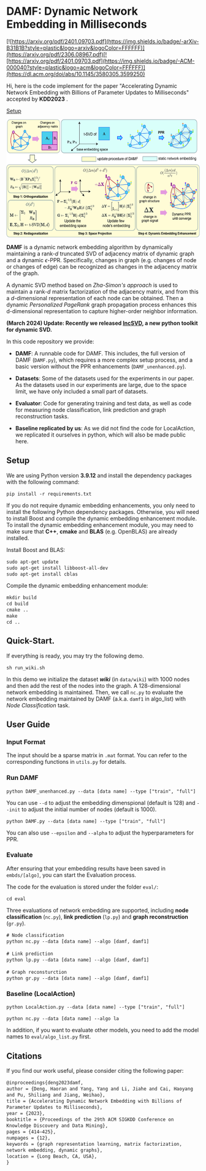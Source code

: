 # DAMF: Dynamic Network Embedding in Milliseconds

[![https://arxiv.org/pdf/2401.09703.pdf](https://img.shields.io/badge/-arXiv-B31B1B?style=plastic&logo=arxiv&logoColor=FFFFFF)](https://arxiv.org/pdf/2306.08967.pdf)[![https://arxiv.org/pdf/2401.09703.pdf](https://img.shields.io/badge/-ACM-000040?style=plastic&logo=acm&logoColor=FFFFFF)](https://dl.acm.org/doi/abs/10.1145/3580305.3599250)

Hi, here is the code implement for the paper "Accelerating Dynamic Network Embedding with Billions of Parameter Updates to Milliseconds" accepted by **KDD2023** .

[Setup](##Setup)

<div align=center title="Overview"> 
  <img src="framework.jpg" alt="I1" width="597" height="307">
</div>

**DAMF** is a dynamic network embedding algorithm by dynamically maintaining a rank-$d$ truncated SVD of adjacency matrix of dynamic graph and a dynamic $\epsilon$​-PPR. Specifically, changes in graph (e.g. changes of node or changes of edge) can be recognized as changes in the adjacency matrix of the graph. 

A dynamic SVD method based on *Zha-Simon's approach* is used to maintain a rank-$d$ matrix factorization of the adjacency matrix, and from this a $d$-dimensional representation of each node can be obtained. Then a dynamic *Personalized PageRank* graph propagation process enhances this d-dimensional representation to capture higher-order neighbor information.

**(March 2024) Update: Recently we released [IncSVD](https://github.com/HaoranDeng/IncSVD), a new python toolkit for dynamic SVD.**

In this code repository we provide:

- **DAMF**: A runnable code for DAMF. This includes,  the full version of DAMF (`DAMF.py`), which requires a more complex setup process, and a basic version without the PPR enhancements (`DAMF_unenhanced.py`).

- **Datasets**: Some of the datasets used for the experiments in our paper. As the datasets used in our experiments are large, due to the space limit, we have only included a small part of datasets.

- **Evaluator**: Code for generating training and test data, as well as code for measuring node classification, link prediction and graph reconstruction tasks.

- **Baseline replicated by us**: As we did not find the code for LocalAction, we replicated it ourselves in python, which will also be made public here.

## Setup

We are using Python version **3.9.12** and install the dependency packages with the following command:

```shell
pip install -r requirements.txt
```

If you do not require dynamic embedding enhancements, you only need to install the following Python dependency packages. Otherwise, you will need to install Boost and compile the dynamic embedding enhancement module. To install the dynamic embedding enhancement module, you may need to make sure that **C++**, **cmake** and **BLAS** (e.g. OpenBLAS) are already installed. 

Install Boost and BLAS:

```shell
sudo apt-get update
sudo apt-get install libboost-all-dev
sudo apt-get install cblas
```

Compile the dynamic embedding enhancement module:

```shell
mkdir build
cd build
cmake ..
make
cd ..
```

## Quick-Start.

If everything is ready, you may try the following demo.

```shell
sh run_wiki.sh
```

In this demo we initialize the dataset ***wiki*** (in `data/wiki`) with 1000 nodes and then add the rest of the nodes into the graph. A 128-dimensional network embedding is maintained. Then, we call `nc.py` to evaluate the network embedding maintained by DAMF (a.k.a. `damf1` in algo_list) with *Node Classification* task. 

## User Guide

### Input Format

The input should be a sparse matrix in `.mat` format. You can refer to the corresponding functions in `utils.py` for details.

### Run DAMF


```
python DAMF_unenhanced.py --data [data name] --type ["train", "full"]
```

You can use `--d` to adjust the embedding dimenspional (default is 128) and `--init` to adjust the initial number of nodes (default is 1000).

```
python DAMF.py --data [data name] --type ["train", "full"]
```

You can also use `--epsilon` and `--alpha` to adjust the hyperparameters for PPR.

### Evaluate

After ensuring that your embedding results have been saved in `embds/[algo]`, you can start the Evaluation process.

The code for the evaluation is stored under the folder `eval/`:

```
cd eval
```

Three evaluations of network embedding are supported, including **node classification** (`nc.py`), **link prediction** (`lp.py`) and **graph reconstruction** (`gr.py`).

```shell
# Node classification
python nc.py --data [data name] --algo [damf, damf1]

# Link prediction
python lp.py --data [data name] --algo [damf, damf1]

# Graph reconsturction
python gr.py --data [data name] --algo [damf, damf1]
```

### Baseline (LocalAction)

```
python LocalAction.py --data [data name] --type ["train", "full"]
```

```
python nc.py --data [data name] --algo la
```

In addition, if you want to evaluate other models, you need to add the model names to `eval/algo_list.py` first.

## Citations

If you find our work useful, please consider citing the following paper:

```react
@inproceedings{deng2023damf,
author = {Deng, Haoran and Yang, Yang and Li, Jiahe and Cai, Haoyang and Pu, Shiliang and Jiang, Weihao},
title = {Accelerating Dynamic Network Embedding with Billions of Parameter Updates to Milliseconds},
year = {2023},
booktitle = {Proceedings of the 29th ACM SIGKDD Conference on Knowledge Discovery and Data Mining},
pages = {414–425},
numpages = {12},
keywords = {graph representation learning, matrix factorization, network embedding, dynamic graphs},
location = {Long Beach, CA, USA},
}
```

